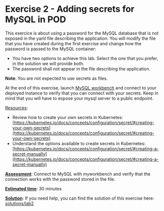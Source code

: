 # Exercise 2 - Adding secrets for MySQL in POD #

This exercice is about using a password for the MySQL database that is not exposed in the yaml file describing the application. You will modify the file that you have created during the first exercise and change how the password is passed to the MySQL container:
- You have two options to achieve this lab. Select the one that you prefer, in the solution we will provide both.
- The password shall not appear in the file describing the application.

**Note**: You are not expected to use secrets as files.

At the end of this exercise, launch [MySQL workbench](https://dev.mysql.com/downloads/workbench/) and connect to your deployed instance to verify that you can connect with your secrets. Keep in mind that you will have to expose your mysql server to a public endpoint.

<u>Resources</u>: 
* Review how to create your own secrets in Kubernetes: [https://kubernetes.io/docs/concepts/configuration/secret/#creating-your-own-secrets](https://kubernetes.io/docs/concepts/configuration/secret/#creating-your-own-secrets)
* Understand the options available to create secrets in Kubernetes:
[https://kubernetes.io/docs/concepts/configuration/secret/#creating-a-secret-manually](https://kubernetes.io/docs/concepts/configuration/secret/#creating-a-secret-manually)

<u>**Assessment**</u>: Connect to MySQL with myworkbench and verify that the connection works with the password stored in the file.

<u>**Estimated time**</u>: 30 minutes 

<u>**Solution**</u>: If you need help, you can find the solution of this exercise here: [solutions/lab2](../solutions/lab2/README.md)